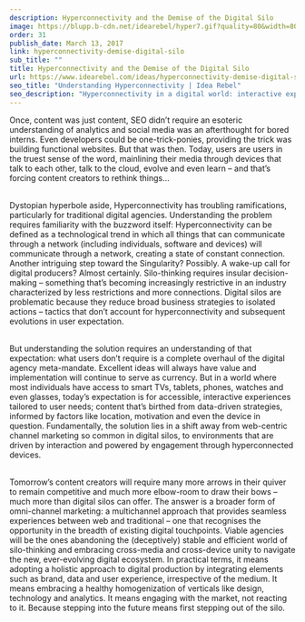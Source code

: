 ```yaml
---
description: Hyperconnectivity and the Demise of the Digital Silo
image: https://blupp.b-cdn.net/idearebel/hyper7.gif?quality=80&width=800
order: 31
publish_date: March 13, 2017
link: hyperconnectivity-demise-digital-silo
sub_title: ""
title: Hyperconnectivity and the Demise of the Digital Silo
url: https://www.idearebel.com/ideas/hyperconnectivity-demise-digital-silo/
seo_title: "Understanding Hyperconnectivity | Idea Rebel"
seo_description: "Hyperconnectivity in a digital world: interactive experiences tailored to user needs and devices mean less restrictions and more connections."
---
```

Once, content was just content, SEO didn’t require an esoteric understanding of analytics and social media was an afterthought for bored interns. Even developers could be one-trick-ponies, providing the trick was building functional websites. But that was then. Today, users are users in the truest sense of the word, mainlining their media through devices that talk to each other, talk to the cloud, evolve and even learn – and that’s forcing content creators to rethink things…

\
Dystopian hyperbole aside, Hyperconnectivity has troubling ramifications, particularly for traditional digital agencies. Understanding the problem requires familiarity with the buzzword itself: Hyperconnectivity can be defined as a technological trend in which all things that can communicate through a network (including individuals, software and devices) will communicate through a network, creating a state of constant connection.  Another intriguing step toward the Singularity? Possibly. A wake-up call for digital producers? Almost certainly. Silo-thinking requires insular decision-making – something that’s becoming increasingly restrictive in an industry characterized by less restrictions and more connections. Digital silos are problematic because they reduce broad business strategies to isolated actions – tactics that don’t account for hyperconnectivity and subsequent evolutions in user expectation.

\
But understanding the solution requires an understanding of that expectation: what users don’t require is a complete overhaul of the digital agency meta-mandate. Excellent ideas will always have value and implementation will continue to serve as currency. But in a world where most individuals have access to smart TVs, tablets, phones, watches and even glasses, today’s expectation is for accessible, interactive experiences tailored to user needs; content that’s birthed from data-driven strategies, informed by factors like location, motivation and even the device in question. Fundamentally, the solution lies in a shift away from web-centric channel marketing so common in digital silos, to environments that are driven by interaction and powered by engagement through hyperconnected devices.

\
Tomorrow’s content creators will require many more arrows in their quiver to remain competitive and much more elbow-room to draw their bows – much more than digital silos can offer. The answer is a broader form of omni-channel marketing: a multichannel approach that provides seamless experiences between web and traditional – one that recognises the opportunity in the breadth of existing digital touchpoints. Viable agencies will be the ones abandoning the (deceptively) stable and efficient world of silo-thinking and embracing cross-media and cross-device unity to navigate the new, ever-evolving digital ecosystem. In practical terms, it means adopting a holistic approach to digital production by integrating elements such as brand, data and user experience, irrespective of the medium. It means embracing a healthy homogenization of verticals like design, technology and analytics. It means engaging with the market, not reacting to it. Because stepping into the future means first stepping out of the silo.

